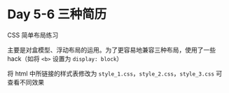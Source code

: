 # Day 5-6 三种简历
CSS 简单布局练习

主要是对盒模型、浮动布局的运用。为了更容易地兼容三种布局，使用了一些 hack（如将 `<b>` 设置为 `display: block`）



将 html 中所链接的样式表修改为 `style_1.css`，`style_2.css`，`style_3.css` 可查看不同效果

